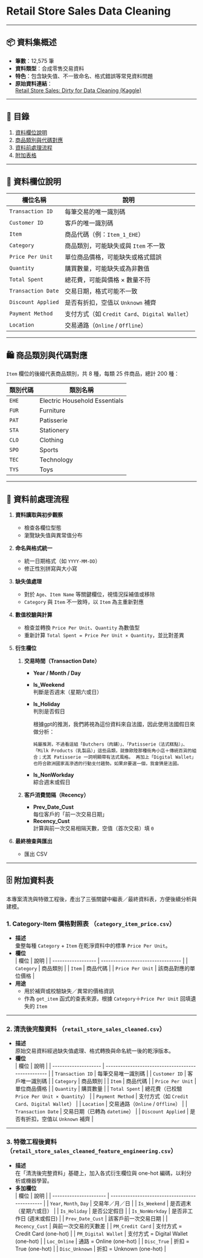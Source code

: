 <!-- README.md -->

# Retail Store Sales Data Cleaning

---

## 📦 資料集概述

- **筆數**：12,575 筆  
- **資料類型**：合成零售交易資料  
- **特色**：包含缺失值、不一致命名、格式錯誤等常見資料問題  
- **原始資料連結**：  
  [Retail Store Sales: Dirty for Data Cleaning (Kaggle)](https://www.kaggle.com/datasets/ahmedmohamed2003/retail-store-sales-dirty-for-data-cleaning/data)

---

## 📑 目錄

1. [資料欄位說明](#資料欄位說明)  
2. [商品類別與代碼對應](#商品類別與代碼對應)  
3. [資料前處理流程](#資料前處理流程)  
4. [附加表格](#附加表格) 

---

## 🧾 資料欄位說明

| 欄位名稱             | 說明                                      |
| -------------------- | ----------------------------------------- |
| `Transaction ID`     | 每筆交易的唯一識別碼                      |
| `Customer ID`        | 客戶的唯一識別碼                          |
| `Item`               | 商品代碼（例：`Item_1_EHE`）              |
| `Category`           | 商品類別，可能缺失或與 `Item` 不一致      |
| `Price Per Unit`     | 單位商品價格，可能缺失或格式錯誤          |
| `Quantity`           | 購買數量，可能缺失或為非數值              |
| `Total Spent`        | 總花費，可能與價格 × 數量不符            |
| `Transaction Date`               | 交易日期，格式可能不一致                  |
| `Discount Applied`   | 是否有折扣，空值以 `Unknown` 補齊                   |
| `Payment Method`     | 支付方式（如 `Credit Card`、`Digital Wallet`）     |
| `Location`           | 交易通路（`Online` / `Offline`）                   |

---

## 🛍️ 商品類別與代碼對應

`Item` 欄位的後綴代表商品類別，共 8 種，每類 25 件商品，總計 200 種：

| 類別代碼 | 類別名稱                                |
| -------- | --------------------------------------- |
| `EHE`    | Electric Household Essentials           |
| `FUR`    | Furniture                               |
| `PAT`    | Patisserie                              |
| `STA`    | Stationery                              |
| `CLO`    | Clothing                                |
| `SPO`    | Sports                                  |
| `TEC`    | Technology                              |
| `TYS`    | Toys                                    |

---

## 🔧 資料前處理流程

1. **資料讀取與初步觀察**  
   - 檢查各欄位型態  
   - 瀏覽缺失值與異常值分布  

2. **命名與格式統一**  
   - 統一日期格式（如 `YYYY-MM-DD`）  
   - 修正性別拼寫與大小寫  

3. **缺失值處理**  
   - 對於 `Age`、`Item Name` 等關鍵欄位，視情況採補值或移除  
   - `Category` 與 `Item` 不一致時，以 `Item` 為主重新對應  

4. **數值校驗與計算**  
   - 檢查並轉換 `Price Per Unit`、`Quantity` 為數值型  
   - 重新計算 `Total Spent = Price Per Unit × Quantity`，並比對差異  

5. **衍生欄位**
   1. **交易時間（Transaction Date）**
      - **Year / Month / Day**  
      - **Is_Weekend**  
        判斷是否週末（星期六或日）
      - **Is_Holiday**  
        判別是否假日

        根據gpt的推測，我們將視為這份資料來自法國，因此使用法國假日來做分析：

        `純屬推測，不過看這組「Butchers（肉舖）」、「Patisserie（法式糕點）」、「Milk Products（乳製品）」這些品類，就像歐陸那種街角小店＋傳統百貨的組合；尤其 Patisserie 一詞明顯帶有法式風格。
        再加上「Digital Wallet」也符合歐洲國家高滲透的行動支付趨勢。如果非要選一個，我會猜是法國。`

      - **Is_NonWorkday**  
        綜合週末或假日

   2. **客戶消費間隔（Recency）**
      - **Prev_Date_Cust**  
        每位客戶的「前一次交易日期」 
      - **Recency_Cust**  
        計算與前一次交易相隔天數，空值（首次交易）填 `0`

6. **最終檢查與匯出**  
   - 匯出 CSV 

---

## 🗄️ 附加資料表

本專案清洗與特徵工程後，產出了三張關鍵中繼表／最終資料表，方便後續分析與建模。

### 1. Category-Item 價格對照表 （`category_item_price.csv`）

- **描述**  
  彙整每種 `Category` + `Item` 在乾淨資料中的標準 `Price Per Unit`。  
- **欄位**  
  | 欄位               | 說明                              |
  | ------------------ | --------------------------------- |
  | `Category`         | 商品類別                          |
  | `Item`             | 商品代碼                          |
  | `Price Per Unit`   | 該商品對應的單位價格              |
- **用途**  
  - 用於補齊或校驗缺失／異常的價格資訊  
  - 作為 `get_item` 函式的查表來源，根據 `Category`＋`Price Per Unit` 回填遺失的 `Item`

---

### 2. 清洗後完整資料 （`retail_store_sales_cleaned.csv`）

- **描述**  
  原始交易資料經過缺失值處理、格式轉換與命名統一後的乾淨版本。  
- **欄位**  
  | 欄位                 | 說明                                               |
  | -------------------- | -------------------------------------------------- |
  | `Transaction ID`     | 每筆交易唯一識別碼                                 |
  | `Customer ID`        | 客戶唯一識別碼                                     |
  | `Category`           | 商品類別                                           |
  | `Item`               | 商品代碼                                           |
  | `Price Per Unit`     | 單位商品價格                                       |
  | `Quantity`           | 購買數量                                           |
  | `Total Spent`        | 總花費（已校驗 `Price Per Unit × Quantity`）       |
  | `Payment Method`     | 支付方式（如 `Credit Card`、`Digital Wallet`）     |
  | `Location`           | 交易通路（`Online` / `Offline`）                   |
  | `Transaction Date`   | 交易日期（已轉為 `datetime`）                      |
  | `Discount Applied`   | 是否有折扣，空值以 `Unknown` 補齊                   |

---

### 3. 特徵工程後資料 （`retail_store_sales_cleaned_feature_engineering.csv`）

- **描述**  
  在「清洗後完整資料」基礎上，加入各式衍生欄位與 one-hot 編碼，以利分析或機器學習。  
- **多加欄位**  
  | 欄位                   | 說明                                           |
  | ---------------------- | ---------------------------------------------- |
  | `Year`, `Month`, `Day` | 交易年／月／日                                 |
  | `Is_Weekend`           | 是否週末（星期六或日）                         |
  | `Is_Holiday`           | 是否公定假日                                   |
  | `Is_NonWorkday`        | 是否非工作日 (週末或假日)                      |
  | `Prev_Date_Cust`       | 該客戶前一次交易日期                           |
  | `Recency_Cust`         | 與前一次交易的天數差                           |
  | `PM_Credit Card`       | 支付方式 = Credit Card (one-hot)               |
  | `PM_Digital Wallet`    | 支付方式 = Digital Wallet (one-hot)            |
  | `Loc_Online`           | 通路 = Online (one-hot)                        |
  | `Disc_True`            | 折扣 = True (one-hot)                          |
  | `Disc_Unknown`         | 折扣 = Unknown (one-hot)                       |



